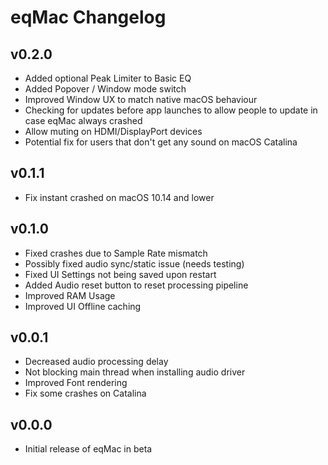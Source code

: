# eqMac Changelog

## v0.2.0
* Added optional Peak Limiter to Basic EQ
* Added Popover / Window mode switch
* Improved Window UX to match native macOS behaviour
* Checking for updates before app launches to allow people to update in case eqMac always crashed
* Allow muting on HDMI/DisplayPort devices
* Potential fix for users that don't get any sound on macOS Catalina

## v0.1.1
* Fix instant crashed on macOS 10.14 and lower

## v0.1.0
* Fixed crashes due to Sample Rate mismatch
* Possibly fixed audio sync/static issue (needs testing)
* Fixed UI Settings not being saved upon restart
* Added Audio reset button to reset processing pipeline
* Improved RAM Usage
* Improved UI Offline caching

## v0.0.1
* Decreased audio processing delay
* Not blocking main thread when installing audio driver
* Improved Font rendering
* Fix some crashes on Catalina

## v0.0.0
* Initial release of eqMac in beta